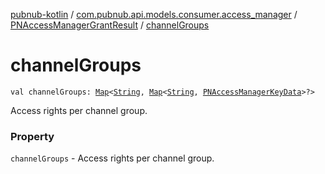 [pubnub-kotlin](../../index.md) / [com.pubnub.api.models.consumer.access_manager](../index.md) / [PNAccessManagerGrantResult](index.md) / [channelGroups](./channel-groups.md)

# channelGroups

`val channelGroups: `[`Map`](https://kotlinlang.org/api/latest/jvm/stdlib/kotlin.collections/-map/index.html)`<`[`String`](https://kotlinlang.org/api/latest/jvm/stdlib/kotlin/-string/index.html)`, `[`Map`](https://kotlinlang.org/api/latest/jvm/stdlib/kotlin.collections/-map/index.html)`<`[`String`](https://kotlinlang.org/api/latest/jvm/stdlib/kotlin/-string/index.html)`, `[`PNAccessManagerKeyData`](../-p-n-access-manager-key-data/index.md)`>?>`

Access rights per channel group.

### Property

`channelGroups` - Access rights per channel group.